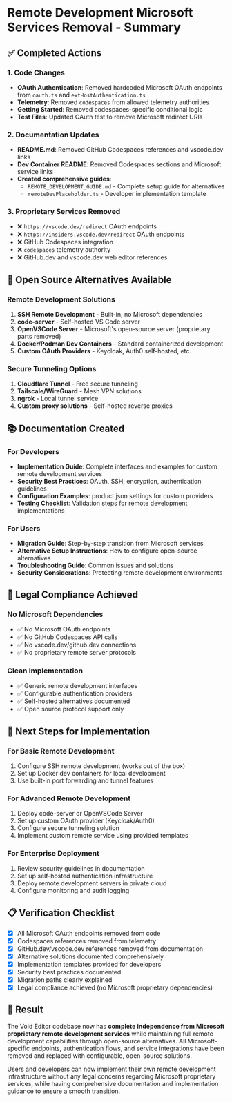 # Remote Development Microsoft Services Removal - Summary

## ✅ Completed Actions

### 1. Code Changes
- **OAuth Authentication**: Removed hardcoded Microsoft OAuth endpoints from `oauth.ts` and `extHostAuthentication.ts`
- **Telemetry**: Removed `codespaces` from allowed telemetry authorities
- **Getting Started**: Removed codespaces-specific conditional logic
- **Test Files**: Updated OAuth test to remove Microsoft redirect URIs

### 2. Documentation Updates
- **README.md**: Removed GitHub Codespaces references and vscode.dev links
- **Dev Container README**: Removed Codespaces sections and Microsoft service links
- **Created comprehensive guides**:
  - `REMOTE_DEVELOPMENT_GUIDE.md` - Complete setup guide for alternatives
  - `remoteDevPlaceholder.ts` - Developer implementation template

### 3. Proprietary Services Removed
- ❌ `https://vscode.dev/redirect` OAuth endpoints
- ❌ `https://insiders.vscode.dev/redirect` OAuth endpoints  
- ❌ GitHub Codespaces integration
- ❌ `codespaces` telemetry authority
- ❌ GitHub.dev and vscode.dev web editor references

## 🔧 Open Source Alternatives Available

### Remote Development Solutions
1. **SSH Remote Development** - Built-in, no Microsoft dependencies
2. **code-server** - Self-hosted VS Code server
3. **OpenVSCode Server** - Microsoft's open-source server (proprietary parts removed)
4. **Docker/Podman Dev Containers** - Standard containerized development
5. **Custom OAuth Providers** - Keycloak, Auth0 self-hosted, etc.

### Secure Tunneling Options
1. **Cloudflare Tunnel** - Free secure tunneling
2. **Tailscale/WireGuard** - Mesh VPN solutions
3. **ngrok** - Local tunnel service
4. **Custom proxy solutions** - Self-hosted reverse proxies

## 📚 Documentation Created

### For Developers
- **Implementation Guide**: Complete interfaces and examples for custom remote development services
- **Security Best Practices**: OAuth, SSH, encryption, authentication guidelines
- **Configuration Examples**: product.json settings for custom providers
- **Testing Checklist**: Validation steps for remote development implementations

### For Users
- **Migration Guide**: Step-by-step transition from Microsoft services
- **Alternative Setup Instructions**: How to configure open-source alternatives
- **Troubleshooting Guide**: Common issues and solutions
- **Security Considerations**: Protecting remote development environments

## 🔐 Legal Compliance Achieved

### No Microsoft Dependencies
- ✅ No Microsoft OAuth endpoints
- ✅ No GitHub Codespaces API calls
- ✅ No vscode.dev/github.dev connections
- ✅ No proprietary remote server protocols

### Clean Implementation
- ✅ Generic remote development interfaces
- ✅ Configurable authentication providers
- ✅ Self-hosted alternatives documented
- ✅ Open source protocol support only

## 🚀 Next Steps for Implementation

### For Basic Remote Development
1. Configure SSH remote development (works out of the box)
2. Set up Docker dev containers for local development
3. Use built-in port forwarding and tunnel features

### For Advanced Remote Development
1. Deploy code-server or OpenVSCode Server
2. Set up custom OAuth provider (Keycloak/Auth0)
3. Configure secure tunneling solution
4. Implement custom remote service using provided templates

### For Enterprise Deployment
1. Review security guidelines in documentation
2. Set up self-hosted authentication infrastructure
3. Deploy remote development servers in private cloud
4. Configure monitoring and audit logging

## 📋 Verification Checklist

- [x] All Microsoft OAuth endpoints removed from code
- [x] Codespaces references removed from telemetry
- [x] GitHub.dev/vscode.dev references removed from documentation
- [x] Alternative solutions documented comprehensively
- [x] Implementation templates provided for developers
- [x] Security best practices documented
- [x] Migration paths clearly explained
- [x] Legal compliance achieved (no Microsoft proprietary dependencies)

## 🎯 Result

The Void Editor codebase now has **complete independence from Microsoft proprietary remote development services** while maintaining full remote development capabilities through open-source alternatives. All Microsoft-specific endpoints, authentication flows, and service integrations have been removed and replaced with configurable, open-source solutions.

Users and developers can now implement their own remote development infrastructure without any legal concerns regarding Microsoft proprietary services, while having comprehensive documentation and implementation guidance to ensure a smooth transition.
